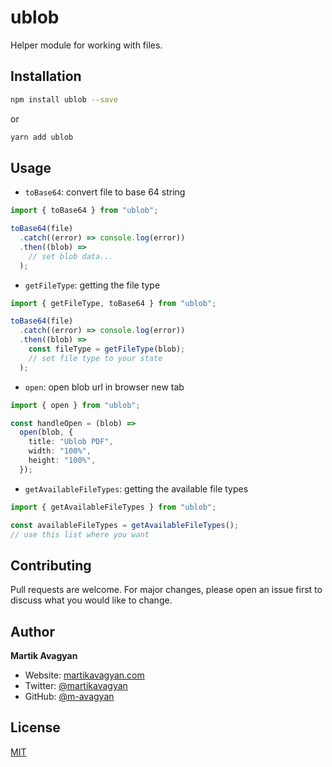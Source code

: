# ublob

Helper module for working with files.

## Installation

```bash
npm install ublob --save
```

or

```bash
yarn add ublob
```

## Usage

- `toBase64`: convert file to base 64 string

```typescript
import { toBase64 } from "ublob";

toBase64(file)
  .catch((error) => console.log(error))
  .then((blob) =>
    // set blob data...
  );
```

- `getFileType`: getting the file type

```typescript
import { getFileType, toBase64 } from "ublob";

toBase64(file)
  .catch((error) => console.log(error))
  .then((blob) =>
    const fileType = getFileType(blob);
    // set file type to your state
  );
```

- `open`: open blob url in browser new tab

```typescript
import { open } from "ublob";

const handleOpen = (blob) =>
  open(blob, {
    title: "Ublob PDF",
    width: "100%",
    height: "100%",
  });
```

- `getAvailableFileTypes`: getting the available file types

```typescript
import { getAvailableFileTypes } from "ublob";

const availableFileTypes = getAvailableFileTypes();
// use this list where you want
```

## Contributing

Pull requests are welcome. For major changes, please open an issue first to discuss what you would like to change.

## Author

**Martik Avagyan**

- Website: [martikavagyan.com](https://martikavagyan.com)
- Twitter: [@martikavagyan](https://twitter.com/martikavagyan)
- GitHub: [@m-avagyan](https://github.com/m-avagyan)

## License

[MIT](https://choosealicense.com/licenses/mit/)
